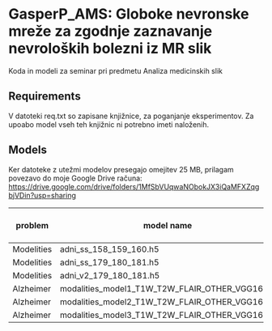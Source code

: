 # GasperP_AMS: Globoke nevronske mreže za zgodnje zaznavanje nevroloških bolezni iz MR slik
Koda in modeli za seminar pri predmetu Analiza medicinskih slik

## Requirements
V datoteki req.txt so zapisane knjižnice, za poganjanje eksperimentov. Za upoabo model vseh teh knjižnic ni potrebno imeti naloženih. 
## Models
Ker datoteke z utežmi modelov presegajo omejitev 25 MB, prilagam povezavo do moje Google Drive računa: https://drive.google.com/drive/folders/1MfSbVUqwaNObokJX3iQaMFXZqgbjVDin?usp=sharing

| problem    | model name                                     | accuracy on test set |   |
|------------|------------------------------------------------|----------------------|---|
| Modelities | adni_ss_158_159_160.h5                         |                      |   |
| Modelities | adni_ss_179_180_181.h5                         |                      |   |
| Modelities | adni_v2_179_180_181.h5                         |                      |   |
| Alzheimer  | modalities_model1_T1W_T2W_FLAIR_OTHER_VGG16.h5 |                      |   |
| Alzheimer  | modalities_model2_T1W_T2W_FLAIR_OTHER_VGG16.h5 |                      |   |
| Alzheimer  | modalities_model3_T1W_T2W_FLAIR_OTHER_VGG16.h5 |                      |   |
